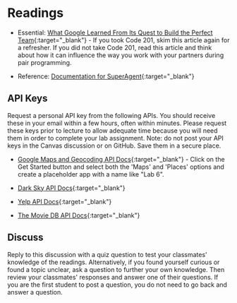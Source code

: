 # Readings

- Essential: [What Google Learned From Its Quest to Build the Perfect Team](https://www.google.com/amp/mobile.nytimes.com/2016/02/28/magazine/what-google-learned-from-its-quest-to-build-the-perfect-team.amp.html){:target="_blank"} - If you took Code 201, skim this article again for a refresher. If you did not take Code 201, read this article and think about how it can influence the way you work with your partners during pair programming.

- Reference: [Documentation for SuperAgent](https://visionmedia.github.io/superagent/){:target="_blank"}

## API Keys

Request a personal API key from the following APIs. You should receive these in your email within a few hours, often within minutes. Please request these keys prior to lecture to allow adequate time because you will need them in order to complete your lab assignment. Note: do not post your API keys in the Canvas discussion or on GitHub. Save them in a secure place.

- [Google Maps and Geocoding API Docs](https://cloud.google.com/maps-platform/){:target="_blank"} - Click on the Get Started button and select both the 'Maps' and 'Places' options and create a placeholder app with a name like "Lab 6".

- [Dark Sky API Docs](https://darksky.net/dev/docs){:target="_blank"}

- [Yelp API Docs](https://www.yelp.com/developers/documentation/v3/business_search){:target="_blank"}

- [The Movie DB API Docs](https://developers.themoviedb.org/3/getting-started/introduction){:target="_blank"}

## Discuss

Reply to this discussion with a quiz question to test your classmates’ knowledge of the readings. Alternatively, if you found yourself curious or found a topic unclear, ask a question to further your own knowledge. Then review your classmates' responses and answer one of their questions. If you are the first student to post a question, you do not need to go back and answer a question.
